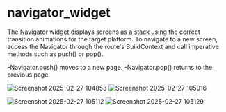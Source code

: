 # navigator_widget

The Navigator widget displays screens as a stack using the correct transition animations for the target platform. To navigate to a new screen, access the Navigator through the route's BuildContext and call imperative methods such as push() or pop().

-Navigator.push() moves to a new page.
-Navigator.pop() returns to the previous page.

![Screenshot 2025-02-27 104853](https://github.com/user-attachments/assets/464176ad-cad9-4d4a-8299-d98ad9a95231)
![Screenshot 2025-02-27 105016](https://github.com/user-attachments/assets/948f4604-c88f-4f34-8669-4ea12ac9d883)

![Screenshot 2025-02-27 105112](https://github.com/user-attachments/assets/5b1446c1-3947-4cdb-b707-ba8e633ecaff)
![Screenshot 2025-02-27 105129](https://github.com/user-attachments/assets/ab20ce96-18a9-4cac-850d-24d4426ec1bd)


